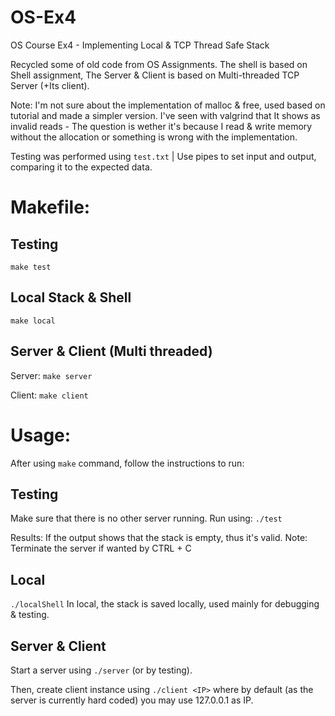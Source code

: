 # OS-Ex4
OS Course Ex4 - Implementing Local &amp; TCP Thread Safe Stack

Recycled some of old code from OS Assignments.
The shell is based on Shell assignment,
The Server & Client is based on Multi-threaded TCP Server (+Its client).

Note: I'm not sure about the implementation of malloc & free, used based on tutorial and made a simpler version.
I've seen with valgrind that It shows as invalid reads - The question is wether it's because I read & write memory without the allocation or something is wrong with the implementation. 

Testing was performed using `test.txt` | Use pipes to set input and output, comparing it to the expected data.

# Makefile:

## Testing
`make test`

## Local Stack & Shell
`make local`

## Server &  Client (Multi threaded)
Server:
`make server`


Client:
`make client`


# Usage:
After using `make` command, follow the instructions to run:


## Testing

Make sure that there is no other server running.
Run using: `./test`

Results: If the output shows that the stack is empty, thus it's valid.
Note: Terminate the server if wanted by CTRL + C

## Local
`./localShell`
In local, the stack is saved locally, used mainly for debugging & testing.

## Server & Client
Start a server using `./server` (or by testing).

Then, create client instance using `./client <IP>` where by default (as the server is currently hard coded) you may use 127.0.0.1 as IP.
